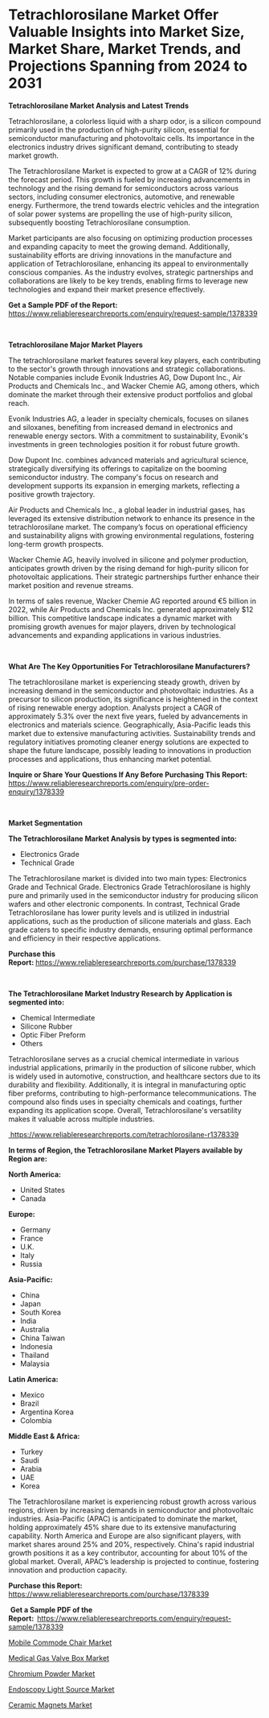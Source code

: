 <p><h1>Tetrachlorosilane Market Offer Valuable Insights into Market Size, Market Share, Market Trends, and Projections Spanning from 2024 to 2031</h1></p><p><strong>Tetrachlorosilane Market Analysis and Latest Trends</strong></p>
<p><p>Tetrachlorosilane, a colorless liquid with a sharp odor, is a silicon compound primarily used in the production of high-purity silicon, essential for semiconductor manufacturing and photovoltaic cells. Its importance in the electronics industry drives significant demand, contributing to steady market growth. </p><p>The Tetrachlorosilane Market is expected to grow at a CAGR of 12% during the forecast period. This growth is fueled by increasing advancements in technology and the rising demand for semiconductors across various sectors, including consumer electronics, automotive, and renewable energy. Furthermore, the trend towards electric vehicles and the integration of solar power systems are propelling the use of high-purity silicon, subsequently boosting Tetrachlorosilane consumption.</p><p>Market participants are also focusing on optimizing production processes and expanding capacity to meet the growing demand. Additionally, sustainability efforts are driving innovations in the manufacture and application of Tetrachlorosilane, enhancing its appeal to environmentally conscious companies. As the industry evolves, strategic partnerships and collaborations are likely to be key trends, enabling firms to leverage new technologies and expand their market presence effectively.</p></p>
<p><strong>Get a Sample PDF of the Report:&nbsp;</strong> <a href="https://www.reliableresearchreports.com/enquiry/request-sample/1378339?utm_campaign=8&utm_medium=2&utm_source=Github&utm_content=ia&utm_term=07112024&utm_id=tetrachlorosilane">https://www.reliableresearchreports.com/enquiry/request-sample/1378339</a></p>
<p>&nbsp;</p>
<p><strong>Tetrachlorosilane Major Market Players</strong></p>
<p><p>The tetrachlorosilane market features several key players, each contributing to the sector's growth through innovations and strategic collaborations. Notable companies include Evonik Industries AG, Dow Dupont Inc., Air Products and Chemicals Inc., and Wacker Chemie AG, among others, which dominate the market through their extensive product portfolios and global reach.</p><p>Evonik Industries AG, a leader in specialty chemicals, focuses on silanes and siloxanes, benefiting from increased demand in electronics and renewable energy sectors. With a commitment to sustainability, Evonik's investments in green technologies position it for robust future growth.</p><p>Dow Dupont Inc. combines advanced materials and agricultural science, strategically diversifying its offerings to capitalize on the booming semiconductor industry. The company's focus on research and development supports its expansion in emerging markets, reflecting a positive growth trajectory.</p><p>Air Products and Chemicals Inc., a global leader in industrial gases, has leveraged its extensive distribution network to enhance its presence in the tetrachlorosilane market. The company’s focus on operational efficiency and sustainability aligns with growing environmental regulations, fostering long-term growth prospects.</p><p>Wacker Chemie AG, heavily involved in silicone and polymer production, anticipates growth driven by the rising demand for high-purity silicon for photovoltaic applications. Their strategic partnerships further enhance their market position and revenue streams.</p><p>In terms of sales revenue, Wacker Chemie AG reported around €5 billion in 2022, while Air Products and Chemicals Inc. generated approximately $12 billion. This competitive landscape indicates a dynamic market with promising growth avenues for major players, driven by technological advancements and expanding applications in various industries.</p></p>
<p>&nbsp;</p>
<p><strong>What Are The Key Opportunities For Tetrachlorosilane Manufacturers?</strong></p>
<p><p>The tetrachlorosilane market is experiencing steady growth, driven by increasing demand in the semiconductor and photovoltaic industries. As a precursor to silicon production, its significance is heightened in the context of rising renewable energy adoption. Analysts project a CAGR of approximately 5.3% over the next five years, fueled by advancements in electronics and materials science. Geographically, Asia-Pacific leads this market due to extensive manufacturing activities. Sustainability trends and regulatory initiatives promoting cleaner energy solutions are expected to shape the future landscape, possibly leading to innovations in production processes and applications, thus enhancing market potential.</p></p>
<p><strong>Inquire or Share Your Questions If Any Before Purchasing This Report:</strong> <a href="https://www.reliableresearchreports.com/enquiry/pre-order-enquiry/1378339?utm_campaign=8&utm_medium=2&utm_source=Github&utm_content=ia&utm_term=07112024&utm_id=tetrachlorosilane">https://www.reliableresearchreports.com/enquiry/pre-order-enquiry/1378339</a></p>
<p>&nbsp;</p>
<p><strong>Market Segmentation</strong></p>
<p><strong>The Tetrachlorosilane Market Analysis by types is segmented into:</strong></p>
<p><ul><li>Electronics Grade</li><li>Technical Grade</li></ul></p>
<p><p>The Tetrachlorosilane market is divided into two main types: Electronics Grade and Technical Grade. Electronics Grade Tetrachlorosilane is highly pure and primarily used in the semiconductor industry for producing silicon wafers and other electronic components. In contrast, Technical Grade Tetrachlorosilane has lower purity levels and is utilized in industrial applications, such as the production of silicone materials and glass. Each grade caters to specific industry demands, ensuring optimal performance and efficiency in their respective applications.</p></p>
<p><strong>Purchase this Report:&nbsp;</strong><a href="https://www.reliableresearchreports.com/purchase/1378339?utm_campaign=8&utm_medium=2&utm_source=Github&utm_content=ia&utm_term=07112024&utm_id=tetrachlorosilane">https://www.reliableresearchreports.com/purchase/1378339</a></p>
<p>&nbsp;</p>
<p><strong>The Tetrachlorosilane Market Industry Research by Application is segmented into:</strong></p>
<p><ul><li>Chemical Intermediate</li><li>Silicone Rubber</li><li>Optic Fiber Preform</li><li>Others</li></ul></p>
<p><p>Tetrachlorosilane serves as a crucial chemical intermediate in various industrial applications, primarily in the production of silicone rubber, which is widely used in automotive, construction, and healthcare sectors due to its durability and flexibility. Additionally, it is integral in manufacturing optic fiber preforms, contributing to high-performance telecommunications. The compound also finds uses in specialty chemicals and coatings, further expanding its application scope. Overall, Tetrachlorosilane's versatility makes it valuable across multiple industries.</p></p>
<p><a href="https://www.reliableresearchreports.com/tetrachlorosilane-r1378339?utm_campaign=8&utm_medium=2&utm_source=Github&utm_content=ia&utm_term=07112024&utm_id=tetrachlorosilane">&nbsp;https://www.reliableresearchreports.com/tetrachlorosilane-r1378339</a></p>
<p><strong>In terms of Region, the Tetrachlorosilane Market Players available by Region are:</strong></p>
<p>
    <p> <strong> North America: </strong>
        <ul>
            <li>United States</li>
            <li>Canada</li>
        </ul>
        </p> 
    <p> <strong> Europe: </strong>
        <ul>
            <li>Germany</li>
            <li>France</li>
            <li>U.K.</li>
            <li>Italy</li>
            <li>Russia</li>
        </ul>
        </p> 
    <p> <strong> Asia-Pacific: </strong>
        <ul>
            <li>China</li>
            <li>Japan</li>
            <li>South Korea</li>
            <li>India</li>
            <li>Australia</li>
            <li>China Taiwan</li>
            <li>Indonesia</li>
            <li>Thailand</li>
            <li>Malaysia</li>
        </ul>
        </p> 
    <p> <strong> Latin America: </strong>
        <ul>
            <li>Mexico</li>
            <li>Brazil</li>
            <li>Argentina Korea</li>
            <li>Colombia</li>
        </ul>
        </p> 
    <p> <strong> Middle East & Africa: </strong>
        <ul>
            <li>Turkey</li>
            <li>Saudi</li>
            <li>Arabia</li>
            <li>UAE</li>
            <li>Korea</li>
        </ul>
    </p>
    </p>
<p><p>The Tetrachlorosilane market is experiencing robust growth across various regions, driven by increasing demands in semiconductor and photovoltaic industries. Asia-Pacific (APAC) is anticipated to dominate the market, holding approximately 45% share due to its extensive manufacturing capability. North America and Europe are also significant players, with market shares around 25% and 20%, respectively. China's rapid industrial growth positions it as a key contributor, accounting for about 10% of the global market. Overall, APAC’s leadership is projected to continue, fostering innovation and production capacity.</p></p>
<p><strong>Purchase this Report: </strong><a href="https://www.reliableresearchreports.com/purchase/1378339?utm_campaign=8&utm_medium=2&utm_source=Github&utm_content=ia&utm_term=07112024&utm_id=tetrachlorosilane">https://www.reliableresearchreports.com/purchase/1378339</a></p>
<p>&nbsp;<strong>Get a Sample PDF of the Report:&nbsp;&nbsp;</strong><a href="https://www.reliableresearchreports.com/enquiry/request-sample/1378339?utm_campaign=8&utm_medium=2&utm_source=Github&utm_content=ia&utm_term=07112024&utm_id=tetrachlorosilane">https://www.reliableresearchreports.com/enquiry/request-sample/1378339</a></p>
<p><strong></strong></p>
<p><p><a href="https://issuu.com/reportprime-2/docs/mobile-commode-chair-market-size-20_3ec48e5ea88003?utm_campaign=8&utm_medium=2&utm_source=Github&utm_content=ia&utm_term=07112024&utm_id=tetrachlorosilane">Mobile Commode Chair Market</a></p><p><a href="https://issuu.com/reportprime-2/docs/medical-gas-valve-box-market-size-2_d192a06dd5b53d?utm_campaign=8&utm_medium=2&utm_source=Github&utm_content=ia&utm_term=07112024&utm_id=tetrachlorosilane">Medical Gas Valve Box Market</a></p><p><a href="https://github.com/cliffxbwergin/Market-Research-Report-List-1/blob/main/chromium-powder-market.md?utm_campaign=8&utm_medium=2&utm_source=Github&utm_content=ia&utm_term=07112024&utm_id=tetrachlorosilane">Chromium Powder Market</a></p><p><a href="https://issuu.com/reportprime-2/docs/endoscopy-light-source-market-size-_13ab81a50302b6?utm_campaign=8&utm_medium=2&utm_source=Github&utm_content=ia&utm_term=07112024&utm_id=tetrachlorosilane">Endoscopy Light Source Market</a></p><p><a href="https://github.com/loftinirkaakcsu/Market-Research-Report-List-1/blob/main/ceramic-magnets-market.md?utm_campaign=8&utm_medium=2&utm_source=Github&utm_content=ia&utm_term=07112024&utm_id=tetrachlorosilane">Ceramic Magnets Market</a></p></p>